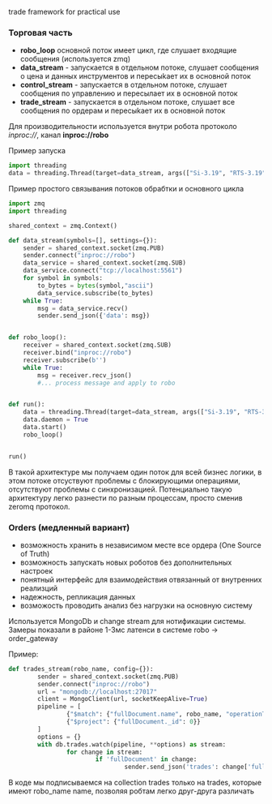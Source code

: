 trade framework for practical use

### Торговая часть

- **robo_loop** основной поток имеет цикл, где слушает входящие сообщения (используется zmq)
- **data_stream** - запускается в отдельном потоке, слушает сообщения о цена и данных инструментов и пересыkает их в основной поток
- **control_stream** - запускается в отдельном потоке, слушает сообщения по управлению и пересылает их в основной поток
- **trade_stream** - запускается в отдельном потоке, слушает все сообщения по ордерам и пересыkает их в основной поток

Для производительности используется внутри робота протоколо _inproc://_, канал **inproc://robo**

Пример запуска

```python
import threading
data = threading.Thread(target=data_stream, args(["Si-3.19", "RTS-3.19"], settings)
```

Пример простого связывания потоков обрабтки и основного цикла

```python
import zmq
import threading

shared_context = zmq.Context()

def data_stream(symbols=[], settings={}):
    sender = shared_context.socket(zmq.PUB)
    sender.connect("inproc://robo")
    data_service = shared_context.socket(zmq.SUB)
    data_service.connect("tcp://localhost:5561")
    for symbol in symbols:
        to_bytes = bytes(symbol,"ascii")
        data_service.subscribe(to_bytes)
    while True:
        msg = data_service.recv()
        sender.send_json({'data': msg})


def robo_loop():
    receiver = shared_context.socket(zmq.SUB)
    receiver.bind("inproc://robo")
    receiver.subscribe(b'')
    while True:
        msg = receiver.recv_json()
        #... process message and apply to robo


def run():
    data = threading.Thread(target=data_stream, args(["Si-3.19", "RTS-3.19"])
    data.daemon = True
    data.start()
    robo_loop()


run()
```

В такой архитектуре мы получаем один поток для всей бизнес логики, в этом потоке отсуствуют проблемы с блокирующими операциями, отсутствуют проблемы с синхронизацией. Потенциально такую архитектуру легко разнести по разным процессам, просто сменив zeromq протокол.

### Orders (медленный вариант)

- возможность хранить в независимом месте все ордера (One Source of Truth)
- возможность запускать новых роботов без дополнительных настроек
- понятный интерфейс для взаимодействия отвязанный от внутренних реализций
- надежность, репликация данных
- возможость проводить анализ без нагрузки на основную систему

Используется MongoDb и change stream для нотификации системы. Замеры показали в районе 1-3мс латенси в системе robo -> order_gateway

Пример:

```python
def trades_stream(robo_name, config={}):
        sender = shared_context.socket(zmq.PUB)
        sender.connect("inproc://robo")
        url = "mongodb://localhost:27017"
        client = MongoClient(url, socketKeepAlive=True)
        pipeline = [
                {"$match": {"fullDocument.name", robo_name, "operationType":"insert"}},
                {"$project": {"fullDocument._id": 0}}
        ]
        options = {}
        with db.trades.watch(pipeline, **options) as stream:
                for change in stream:
                        if 'fullDocument' in change:
                                sender.send_json('trades': change['fullDocument'])
```

В коде мы подписываемся на collection trades только на trades, которые имеют robo_name name, позволяя робтам легко друг-друга различать
